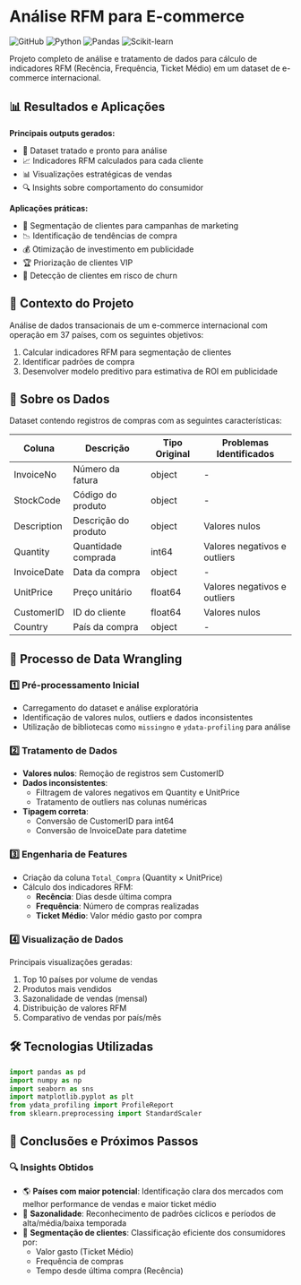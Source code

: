 # Análise RFM para E-commerce

![GitHub](https://img.shields.io/badge/-GitHub-181717?style=flat-square&logo=github)
![Python](https://img.shields.io/badge/-Python-3776AB?style=flat-square&logo=python&logoColor=white)
![Pandas](https://img.shields.io/badge/-Pandas-150458?style=flat-square&logo=pandas)
![Scikit-learn](https://img.shields.io/badge/-Scikit--learn-F7931E?style=flat-square&logo=scikit-learn)

Projeto completo de análise e tratamento de dados para cálculo de indicadores RFM (Recência, Frequência, Ticket Médio) em um dataset de e-commerce internacional.

## 📊 Resultados e Aplicações

**Principais outputs gerados:**
- 🧹 Dataset tratado e pronto para análise
- 📈 Indicadores RFM calculados para cada cliente
- 📊 Visualizações estratégicas de vendas
- 🔍 Insights sobre comportamento do consumidor

**Aplicações práticas:**
- 🎯 Segmentação de clientes para campanhas de marketing
- 📉 Identificação de tendências de compra
- 💰 Otimização de investimento em publicidade
- 🏆 Priorização de clientes VIP
- 🔄 Detecção de clientes em risco de churn

## 🛒 Contexto do Projeto

Análise de dados transacionais de um e-commerce internacional com operação em 37 países, com os seguintes objetivos:
1. Calcular indicadores RFM para segmentação de clientes
2. Identificar padrões de compra
3. Desenvolver modelo preditivo para estimativa de ROI em publicidade

## 📁 Sobre os Dados

Dataset contendo registros de compras com as seguintes características:

| Coluna | Descrição | Tipo Original | Problemas Identificados |
|--------|-----------|---------------|-------------------------|
| InvoiceNo | Número da fatura | object | - |
| StockCode | Código do produto | object | - |
| Description | Descrição do produto | object | Valores nulos |
| Quantity | Quantidade comprada | int64 | Valores negativos e outliers |
| InvoiceDate | Data da compra | object | - |
| UnitPrice | Preço unitário | float64 | Valores negativos e outliers |
| CustomerID | ID do cliente | float64 | Valores nulos |
| Country | País da compra | object | - |

## 🔧 Processo de Data Wrangling

### 1️⃣ Pré-processamento Inicial
- Carregamento do dataset e análise exploratória
- Identificação de valores nulos, outliers e dados inconsistentes
- Utilização de bibliotecas como `missingno` e `ydata-profiling` para análise

### 2️⃣ Tratamento de Dados
- **Valores nulos**: Remoção de registros sem CustomerID
- **Dados inconsistentes**:
  - Filtragem de valores negativos em Quantity e UnitPrice
  - Tratamento de outliers nas colunas numéricas
- **Tipagem correta**:
  - Conversão de CustomerID para int64
  - Conversão de InvoiceDate para datetime

### 3️⃣ Engenharia de Features
- Criação da coluna `Total_Compra` (Quantity × UnitPrice)
- Cálculo dos indicadores RFM:
  - **Recência**: Dias desde última compra
  - **Frequência**: Número de compras realizadas
  - **Ticket Médio**: Valor médio gasto por compra

### 4️⃣ Visualização de Dados
Principais visualizações geradas:
1. Top 10 países por volume de vendas
2. Produtos mais vendidos
3. Sazonalidade de vendas (mensal)
4. Distribuição de valores RFM
5. Comparativo de vendas por país/mês

## 🛠️ Tecnologias Utilizadas

```python
import pandas as pd
import numpy as np
import seaborn as sns
import matplotlib.pyplot as plt
from ydata_profiling import ProfileReport
from sklearn.preprocessing import StandardScaler
```
## 📌 Conclusões e Próximos Passos

### 🔍 Insights Obtidos
- 🌎 **Países com maior potencial**: Identificação clara dos mercados com melhor performance de vendas e maior ticket médio
- 📅 **Sazonalidade**: Reconhecimento de padrões cíclicos e períodos de alta/média/baixa temporada
- 🎯 **Segmentação de clientes**: Classificação eficiente dos consumidores por:
  - Valor gasto (Ticket Médio)
  - Frequência de compras
  - Tempo desde última compra (Recência)
